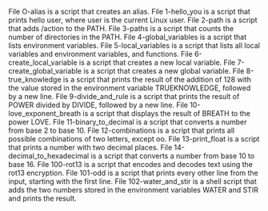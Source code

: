 File O-alias is a script that creates an alias. 
File 1-hello_you is a script that prints hello user, where user is the current Linux user. 
File 2-path is a script that adds /action to the PATH. 
File 3-paths is a script that counts the number of directories in the PATH. 
File 4-global_variables is a script that lists environment variables. 
File 5-local_variables is a script that lists all local variables and environment variables, and functions. 
File 6-create_local_variable is a script that creates a new local variable. 
File 7-create_global_variable is a script that creates a new global variable. 
File 8-true_knowledge is a script that prints the result of the addition of 128 with the value stored in the environment variable TRUEKNOWLEDGE, followed by a new line. 
File 9-divide_and_rule is a script that prints the result of POWER divided by DIVIDE, followed by a new line. 
File 10-love_exponent_breath is a script that displays the result of BREATH to the power LOVE. 
File 11-binary_to_decimal is a script that converts a number from base 2 to base 10. 
File 12-combinations is a script that prints all possible combinations of two letters, except oo. 
File 13-print_float is a script that prints a number with two decimal places. File 14-decimal_to_hexadecimal is a script that converts a number from base 10 to base 16. 
File 100-rot13 is a script that encodes and decodes text using the rot13 encryption. 
File 101-odd is a script that prints every other line from the input, starting with the first line. 
File 102-water_and_stir is a shell script that adds the two numbers stored in the environment variables WATER and STIR and prints the result.
